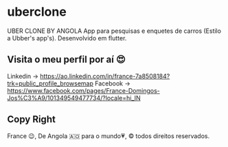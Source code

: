 # uberclone
UBER CLONE BY ANGOLA
App para pesquisas e enquetes de carros (Estilo a Ubber's app's). Desenvolvido em flutter.

## Visita o meu perfil por aí 😍

Linkedin -> https://ao.linkedin.com/in/france-7a8508184?trk=public_profile_browsemap
Facebook -> https://www.facebook.com/pages/France-Domingos-Jos%C3%A9/101349549477734/?locale=hi_IN

## Copy Right
France 😉, De Angola 🇦🇴 para o mundo💗, ©️ todos direitos reservados.



